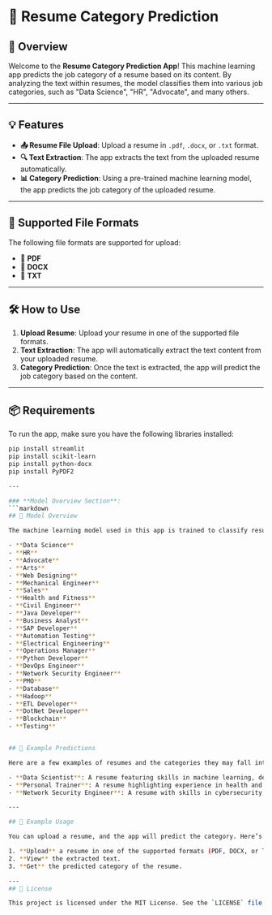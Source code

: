 # 📄 Resume Category Prediction

## 📌 Overview

Welcome to the **Resume Category Prediction App**! This machine learning app predicts the job category of a resume based on its content. By analyzing the text within resumes, the model classifies them into various job categories, such as "Data Science", "HR", "Advocate", and many others.

---

## 💡 Features

- **📤 Resume File Upload**: Upload a resume in `.pdf`, `.docx`, or `.txt` format.
- **🔍 Text Extraction**: The app extracts the text from the uploaded resume automatically.
- **📊 Category Prediction**: Using a pre-trained machine learning model, the app predicts the job category of the uploaded resume.

---

## 🧾 Supported File Formats

The following file formats are supported for upload:

- 📄 **PDF**
- 📑 **DOCX**
- 📝 **TXT**

---

## 🛠️ How to Use

1. **Upload Resume**: Upload your resume in one of the supported file formats.
2. **Text Extraction**: The app will automatically extract the text content from your uploaded resume.
3. **Category Prediction**: Once the text is extracted, the app will predict the job category based on the content.

---

## 📦 Requirements

To run the app, make sure you have the following libraries installed:

```bash
pip install streamlit
pip install scikit-learn
pip install python-docx
pip install PyPDF2

---

### **Model Overview Section**:
```markdown
## 🤖 Model Overview

The machine learning model used in this app is trained to classify resumes into different job categories. It utilizes various classification algorithms such as **SVC**, **KNeighborsClassifier**, **RandomForestClassifier**, and more. The categories include:

- **Data Science**
- **HR**
- **Advocate**
- **Arts**
- **Web Designing**
- **Mechanical Engineer**
- **Sales**
- **Health and Fitness**
- **Civil Engineer**
- **Java Developer**
- **Business Analyst**
- **SAP Developer**
- **Automation Testing**
- **Electrical Engineering**
- **Operations Manager**
- **Python Developer**
- **DevOps Engineer**
- **Network Security Engineer**
- **PMO**
- **Database**
- **Hadoop**
- **ETL Developer**
- **DotNet Developer**
- **Blockchain**
- **Testing**


## 🚀 Example Predictions

Here are a few examples of resumes and the categories they may fall into:

- **Data Scientist**: A resume featuring skills in machine learning, deep learning, and data analysis.
- **Personal Trainer**: A resume highlighting experience in health and fitness, certifications, and expertise in nutrition.
- **Network Security Engineer**: A resume with skills in cybersecurity, firewalls, and vulnerability assessments.

---

## 📝 Example Usage

You can upload a resume, and the app will predict the category. Here’s how it works:

1. **Upload** a resume in one of the supported formats (PDF, DOCX, or TXT).
2. **View** the extracted text.
3. **Get** the predicted category of the resume.

---
## 📜 License

This project is licensed under the MIT License. See the `LICENSE` file for more information.




